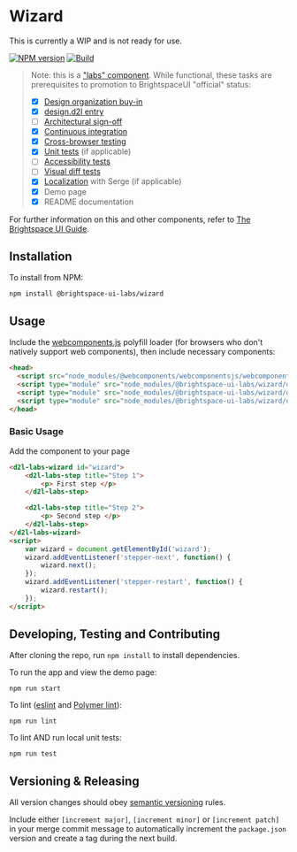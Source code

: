 # Wizard

This is currently a WIP and is not ready for use.

[![NPM version](https://img.shields.io/npm/v/@brightspace-ui-labs/wizard.svg)](https://www.npmjs.org/package/@brightspace-ui-labs/wizard)
[![Build][CI Badge]][CI Workflows]

> Note: this is a ["labs" component](https://github.com/BrightspaceUI/guide/wiki/Component-Tiers). While functional, these tasks are prerequisites to promotion to BrightspaceUI "official" status:
>
> - [x] [Design organization buy-in](https://github.com/BrightspaceUI/guide/wiki/Before-you-build#working-with-design)
> - [x] [design.d2l entry](http://design.d2l/)
> - [ ] [Architectural sign-off](https://github.com/BrightspaceUI/guide/wiki/Before-you-build#web-component-architecture)
> - [x] [Continuous integration](https://github.com/BrightspaceUI/guide/wiki/Testing#testing-continuously-with-travis-ci)
> - [x] [Cross-browser testing](https://github.com/BrightspaceUI/guide/wiki/Testing#cross-browser-testing-with-sauce-labs)
> - [x] [Unit tests](https://github.com/BrightspaceUI/guide/wiki/Testing#testing-with-polymer-test) (if applicable)
> - [ ] [Accessibility tests](https://github.com/BrightspaceUI/guide/wiki/Testing#automated-accessibility-testing-with-axe)
> - [ ] [Visual diff tests](https://github.com/BrightspaceUI/visual-diff)
> - [x] [Localization](https://github.com/BrightspaceUI/guide/wiki/Localization) with Serge (if applicable)
> - [x] Demo page
> - [X] README documentation

For further information on this and other components, refer to [The Brightspace UI Guide](https://github.com/BrightspaceUI/guide/wiki).

## Installation

To install from NPM:

```shell
npm install @brightspace-ui-labs/wizard
```

## Usage

Include the [webcomponents.js](http://webcomponents.org/polyfills/) polyfill loader (for browsers who don't natively support web components), then include necessary components:

```html
<head>
  <script src="node_modules/@webcomponents/webcomponentsjs/webcomponents-loader.js"></script>
  <script type="module" src="node_modules/@brightspace-ui-labs/wizard/d2l-wizard.js"></script>
  <script type="module" src="node_modules/@brightspace-ui-labs/wizard/d2l-step.js"></script>
  <script type="module" src="node_modules/@brightspace-ui-labs/wizard/d2l-single-step-header.js"></script>
</head>
```

### Basic Usage

Add the component to your page

```html
<d2l-labs-wizard id="wizard">
	<d2l-labs-step title="Step 1">
		<p> First step </p>
	</d2l-labs-step>

	<d2l-labs-step title="Step 2">
		<p> Second step </p>
	</d2l-labs-step>
</d2l-labs-wizard>
<script>
	var wizard = document.getElementById('wizard');
	wizard.addEventListener('stepper-next', function() {
		wizard.next();
	});
	wizard.addEventListener('stepper-restart', function() {
		wizard.restart();
	});
</script>
```

## Developing, Testing and Contributing

After cloning the repo, run `npm install` to install dependencies.

To run the app and view the demo page:

```shell
npm run start
```

To lint ([eslint](http://eslint.org/) and [Polymer lint](https://www.polymer-project.org/2.0/docs/tools/polymer-cli-commands#lint)):

```shell
npm run lint
```

To lint AND run local unit tests:

```shell
npm run test
```

## Versioning & Releasing

All version changes should obey [semantic versioning](https://semver.org/) rules.

Include either `[increment major]`, `[increment minor]` or `[increment patch]` in your merge commit message to automatically increment the `package.json` version and create a tag during the next build.



[CI Badge]: https://github.com/BrightspaceUILabs/wizard/workflows/build/badge.svg?branch=master
[CI Workflows]: https://github.com/BrightspaceUILabs/wizard/actions?query=workflow%3Abuild+branch%3Amaster
